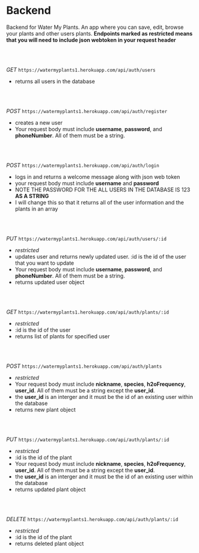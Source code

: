 # Backend
Backend for Water My Plants. An app where you can save, edit, browse your plants and other users plants.
**Endpoints marked as restricted means that you will need to include json webtoken  in your request header**

<br />
<br />

*GET*
`https://watermyplants1.herokuapp.com/api/auth/users`  
* returns all users in the database

<br />
<br />

*POST*
`https://watermyplants1.herokuapp.com/api/auth/register`  
* creates a new user  
* Your request body must include **username**, **password**, and **phoneNumber**. All of them must be a string. 

<br />
<br />

*POST*
`https://watermyplants1.herokuapp.com/api/auth/login`  
* logs in and returns a welcome message along with json web token
* your request body must include **username** and **password**
* NOTE THE PASSWORD FOR THE ALL USERS IN THE DATABASE IS 123 **AS A STRING**
* I will change this so that it returns all of the user information and the plants in an array

<br />
<br />

*PUT*
`https://watermyplants1.herokuapp.com/api/auth/users/:id`
* *restricted*
* updates user and returns newly updated user. :id is the id of the user that you want to update
* Your request body must include **username**, **password**, and **phoneNumber**. All of them must be a string.
* returns updated user object

<br />
<br />

*GET*
`https://watermyplants1.herokuapp.com/api/auth/plants/:id`
* *restricted*
* :id is the id of the user
* returns list of plants for specified user

<br />
<br />

*POST*
`https://watermyplants1.herokuapp.com/api/auth/plants`
* *restricted*
* Your request body must include **nickname**, **species**, **h2oFrequency**, **user_id**. All of them must be a string except the **user_id**.
* the **user_id** is an interger and it must be the id of an existing user within the database
* returns new plant object

<br />
<br />

*PUT*
`https://watermyplants1.herokuapp.com/api/auth/plants/:id`
* *restricted*
* :id is the id of the plant
* Your request body must include **nickname**, **species**, **h2oFrequency**, **user_id**. All of them must be a string except the **user_id**.
* the **user_id** is an interger and it must be the id of an existing user within the database
* returns updated plant object

<br />
<br />


*DELETE*
`https://watermyplants1.herokuapp.com/api/auth/plants/:id`
* *restricted*
* :id is the id of the plant
* returns deleted plant object 

<br />
<br />
